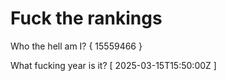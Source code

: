 # Fuck the rankings

Who the hell am I?
{ 15559466 }

What fucking year is it?
[ 2025-03-15T15:50:00Z ]
